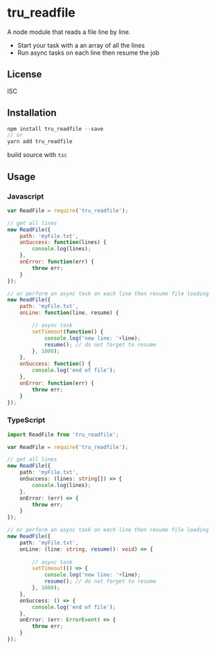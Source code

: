 # tru_readfile
A node module that reads a file line by line.
 - Start your task with a an array of all the lines
 - Run async tasks on each line then resume the job

## License
ISC

## Installation
```javascript
npm install tru_readfile --save
// or
yarn add tru_readfile
```
build source with `tsc`

## Usage

### Javascript

```js
var ReadFile = require('tru_readfile');

// get all lines
new ReadFile({
    path: 'myFile.txt',
    onSuccess: function(lines) {
        console.log(lines);
    },
    onError: function(err) {
        throw err;
    }
});

// or perform an async task on each line then resume file loading
new ReadFile({
    path: 'myFile.txt',
    onLine: function(line, resume) {

        // async task
        setTimeout(function() {
            console.log('new line: '+line);
            resume(); // do not forget to resume
        }, 1000);
    },
    onSuccess: function() {
        console.log('end of file');
    },
    onError: function(err) {
        throw err;
    }
});

```
### TypeScript

```typescript
import ReadFile from 'tru_readfile';

var ReadFile = require('tru_readfile');

// get all lines
new ReadFile({
    path: 'myFile.txt',
    onSuccess: (lines: string[]) => {
        console.log(lines);
    },
    onError: (err) => {
        throw err;
    }
});

// or perform an async task on each line then resume file loading
new ReadFile({
    path: 'myFile.txt',
    onLine: (line: string, resume(): void) => {
    
        // async task
        setTimeout(() => {
            console.log('new line: '+line);
            resume(); // do not forget to resume
        }, 1000);
    },
    onSuccess: () => {
        console.log('end of file');
    },
    onError: (err: ErrorEvent) => {
        throw err;
    }
});

```
